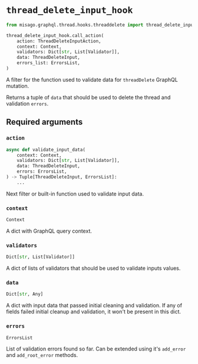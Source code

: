 # `thread_delete_input_hook`

```python
from misago.graphql.thread.hooks.threaddelete import thread_delete_input_hook

thread_delete_input_hook.call_action(
    action: ThreadDeleteInputAction,
    context: Context,
    validators: Dict[str, List[Validator]],
    data: ThreadDeleteInput,
    errors_list: ErrorsList,
)
```

A filter for the function used to validate data for `threadDelete` GraphQL mutation.

Returns a tuple of `data` that should be used to delete the thread and validation `errors`.


## Required arguments

### `action`

```python
async def validate_input_data(
    context: Context,
    validators: Dict[str, List[Validator]],
    data: ThreadDeleteInput,
    errors: ErrorsList,
) -> Tuple[ThreadDeleteInput, ErrorsList]:
    ...
```

Next filter or built-in function used to validate input data.


### `context`

```python
Context
```

A dict with GraphQL query context.


### `validators`

```python
Dict[str, List[Validator]]
```

A dict of lists of validators that should be used to validate inputs values.


### `data`

```python
Dict[str, Any]
```

A dict with input data that passed initial cleaning and validation. If any of fields failed initial cleanup and validation, it won't be present in this dict.


### `errors`

```python
ErrorsList
```

List of validation errors found so far. Can be extended using it's `add_error` and `add_root_error` methods.
